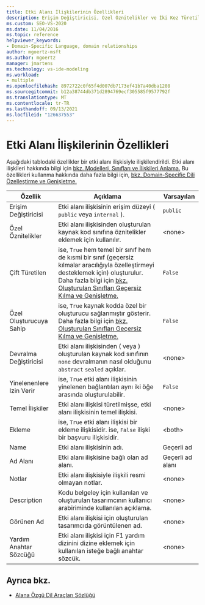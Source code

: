 ```yaml
---
title: Etki Alanı İlişkilerinin Özellikleri
description: Erişim Değiştiricisi, Özel Öznitelikler ve İki Kez Türetilen Oluşturma gibi bir etki alanı relationshop ile ilişkili özellikler hakkında bilgi öğrenin.
ms.custom: SEO-VS-2020
ms.date: 11/04/2016
ms.topic: reference
helpviewer_keywords:
- Domain-Specific Language, domain relationships
author: mgoertz-msft
ms.author: mgoertz
manager: jmartens
ms.technology: vs-ide-modeling
ms.workload:
- multiple
ms.openlocfilehash: 8972722c0f65f4d007db7173ef41b7a40dba1208
ms.sourcegitcommit: b12a38744db371d2894769ecf305585f9577792f
ms.translationtype: MT
ms.contentlocale: tr-TR
ms.lasthandoff: 09/13/2021
ms.locfileid: "126637553"
---
```

# <a name="properties-of-domain-relationships"></a>Etki Alanı İlişkilerinin Özellikleri
Aşağıdaki tablodaki özellikler bir etki alanı ilişkisiyle ilişkilendirildi. Etki alanı ilişkileri hakkında bilgi için [bkz. Modelleri, Sınıfları ve İlişkileri Anlama.](../modeling/understanding-models-classes-and-relationships.md) Bu özellikleri kullanma hakkında daha fazla bilgi için, [bkz. Domain-Specific Dili Özelleştirme ve Genişletme.](../modeling/customizing-and-extending-a-domain-specific-language.md)

|Özellik|Açıklama|Varsayılan|
|-|-|-|
|Erişim Değiştiricisi|Etki alanı ilişkisinin erişim düzeyi ( `public` veya `internal` ).|`public`|
|Özel Öznitelikler|Etki alanı ilişkisinden oluşturulan kaynak kod sınıfına öznitelikler eklemek için kullanılır.|\<none>|
|Çift Türetilen|ise, `True` hem temel bir sınıf hem de kısmi bir sınıf (geçersiz kılmalar aracılığıyla özelleştirmeyi desteklemek için) oluşturulur. Daha fazla bilgi için [bkz. Oluşturulan Sınıfları Geçersiz Kılma ve Genişletme.](../modeling/overriding-and-extending-the-generated-classes.md)|`False`|
|Özel Oluşturucuya Sahip|ise, `True` kaynak kodda özel bir oluşturucu sağlanmıştır gösterir. Daha fazla bilgi için [bkz. Oluşturulan Sınıfları Geçersiz Kılma ve Genişletme.](../modeling/overriding-and-extending-the-generated-classes.md)|`False`|
|Devralma Değiştiricisi|Etki alanı ilişkisinden ( veya ) oluşturulan kaynak kod sınıfının `none` devralmanın nasıl olduğunu `abstract` `sealed` açıklar.|\<none>|
|Yinelenenlere Izin Verir|ise, `True` etki alanı ilişkisinin yinelenen bağlantıları aynı iki öğe arasında oluşturulabilir.|`False`|
|Temel İlişkiler|Etki alanı ilişkisi türetilmişse, etki alanı ilişkisinin temel ilişkisi.|\<none>|
|Ekleme|ise, `True` etki alanı ilişkisi bir ekleme ilişkisidir. ise, `False` ilişki bir başvuru ilişkisidir.|\<both>|
|Name|Etki alanı ilişkisinin adı.|Geçerli ad|
|Ad Alanı|Etki alanı ilişkisine bağlı olan ad alanı.|Geçerli ad alanı|
|Notlar|Etki alanı ilişkisiyle ilişkili resmi olmayan notlar.|\<none>|
|Description|Kodu belgeley için kullanılan ve oluşturulan tasarımcının kullanıcı arabiriminde kullanılan açıklama.|\<none>|
|Görünen Ad|Etki alanı ilişkisi için oluşturulan tasarımcıda görüntülenen ad.|\<none>|
|Yardım Anahtar Sözcüğü|Etki alanı ilişkisi için F1 yardım dizinini dizine eklemek için kullanılan isteğe bağlı anahtar sözcük.|\<none>|

## <a name="see-also"></a>Ayrıca bkz.

- [Alana Özgü Dil Araçları Sözlüğü](/previous-versions/bb126564(v=vs.100))
